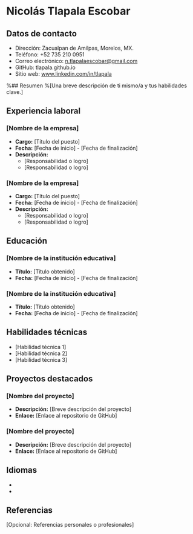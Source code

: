 # Nicolás Tlapala Escobar

## Datos de contacto
- Dirección: Zacualpan de Amilpas, Morelos, MX.
- Teléfono: +52 735 210 0951
- Correo electrónico: n.tlapalaescobar@gmail.com
- GitHub: tlapala.github.io
- Sitio web: www.linkedin.com/in/tlapala

%## Resumen
%[Una breve descripción de ti mismo/a y tus habilidades clave.]

## Experiencia laboral
### [Nombre de la empresa]
- **Cargo:** [Título del puesto]
- **Fecha:** [Fecha de inicio] - [Fecha de finalización]
- **Descripción:**
  - [Responsabilidad o logro]
  - [Responsabilidad o logro]

### [Nombre de la empresa]
- **Cargo:** [Título del puesto]
- **Fecha:** [Fecha de inicio] - [Fecha de finalización]
- **Descripción:**
  - [Responsabilidad o logro]
  - [Responsabilidad o logro]

## Educación
### [Nombre de la institución educativa]
- **Título:** [Título obtenido]
- **Fecha:** [Fecha de inicio] - [Fecha de finalización]

### [Nombre de la institución educativa]
- **Título:** [Título obtenido]
- **Fecha:** [Fecha de inicio] - [Fecha de finalización]

## Habilidades técnicas
- [Habilidad técnica 1]
- [Habilidad técnica 2]
- [Habilidad técnica 3]

## Proyectos destacados
### [Nombre del proyecto]
- **Descripción:** [Breve descripción del proyecto]
- **Enlace:** [Enlace al repositorio de GitHub]

### [Nombre del proyecto]
- **Descripción:** [Breve descripción del proyecto]
- **Enlace:** [Enlace al repositorio de GitHub]

## Idiomas
- [Idioma 1]: [Nivel]
- [Idioma 2]: [Nivel]

## Referencias
[Opcional: Referencias personales o profesionales]

